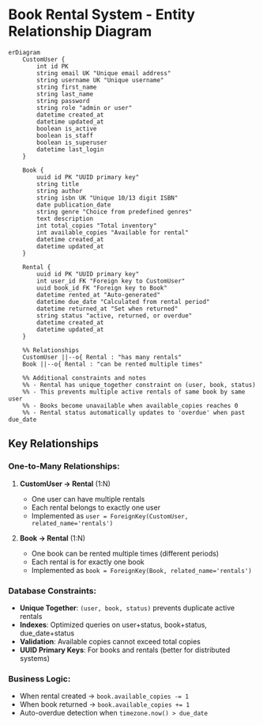 # Book Rental System - Entity Relationship Diagram

```mermaid
erDiagram
    CustomUser {
        int id PK
        string email UK "Unique email address"
        string username UK "Unique username"
        string first_name
        string last_name
        string password
        string role "admin or user"
        datetime created_at
        datetime updated_at
        boolean is_active
        boolean is_staff
        boolean is_superuser
        datetime last_login
    }

    Book {
        uuid id PK "UUID primary key"
        string title
        string author
        string isbn UK "Unique 10/13 digit ISBN"
        date publication_date
        string genre "Choice from predefined genres"
        text description
        int total_copies "Total inventory"
        int available_copies "Available for rental"
        datetime created_at
        datetime updated_at
    }

    Rental {
        uuid id PK "UUID primary key"
        int user_id FK "Foreign key to CustomUser"
        uuid book_id FK "Foreign key to Book"
        datetime rented_at "Auto-generated"
        datetime due_date "Calculated from rental period"
        datetime returned_at "Set when returned"
        string status "active, returned, or overdue"
        datetime created_at
        datetime updated_at
    }

    %% Relationships
    CustomUser ||--o{ Rental : "has many rentals"
    Book ||--o{ Rental : "can be rented multiple times"

    %% Additional constraints and notes
    %% - Rental has unique_together constraint on (user, book, status)
    %% - This prevents multiple active rentals of same book by same user
    %% - Books become unavailable when available_copies reaches 0
    %% - Rental status automatically updates to 'overdue' when past due_date
```

## Key Relationships

### **One-to-Many Relationships:**

1. **CustomUser → Rental** (1:N)
   - One user can have multiple rentals
   - Each rental belongs to exactly one user
   - Implemented as `user = ForeignKey(CustomUser, related_name='rentals')`

2. **Book → Rental** (1:N)
   - One book can be rented multiple times (different periods)
   - Each rental is for exactly one book
   - Implemented as `book = ForeignKey(Book, related_name='rentals')`

### **Database Constraints:**

- **Unique Together**: `(user, book, status)` prevents duplicate active rentals
- **Indexes**: Optimized queries on user+status, book+status, due_date+status
- **Validation**: Available copies cannot exceed total copies
- **UUID Primary Keys**: For books and rentals (better for distributed systems)

### **Business Logic:**

- When rental created → `book.available_copies -= 1`
- When book returned → `book.available_copies += 1`
- Auto-overdue detection when `timezone.now() > due_date`